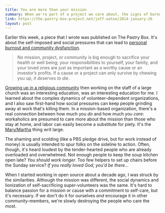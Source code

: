 ```yaml
---
title: You are more than your mission
summary: When we're part of a project we care about, the signs of burnout can sneak up on us.
link: https://the-pastry-box-project.net/jeff-eaton/2014-january-26
layout: post
---
```

Earlier this week, a piece that I wrote was published on The Pastry Box. It's about the self-imposed and social pressures that can lead to [personal burnout and community dysfunction](https://the-pastry-box-project.net/jeff-eaton/2014-january-26).

> No mission, project, or community is big enough to sacrifice your health or well being; your responsibilities to yourself, your family, and your loved ones are just as important as a worthy cause or an investor’s profits. If a cause or a project can only survive by chewing you up, *it deserves to die*.

[Growing up in a religious community](https://medium.com/growing-up-goddy) then working on the staff of a large church was an interesting education, was an interesting education for me. I learned about the complex dynamics of volunteer-dependent organizations, and I also saw first-hand how social pressures can keep people grinding away at work that's killing them. In a mission-based organization, there's a real connection between how much you *do* and how much you *care*: workaholics are presumed to care more about the mission than those who stay at home, and labor can easily become a substitute for piety. It's the [Mary/Martha](http://www.biblegateway.com/passage/?search=Luke+10%3A38-42) thing writ large.

The shaming and scolding (like a PBS pledge drive, but for work instead of money) is usually intended to spur folks on the sideline to action. Often, though, it's heard loudest by the tender-hearted people who are already overloaded and overwhelmed. Not enough people to keep the soup kitchen open late? *You should work longer.* Too few helpers to set up chairs before the Sunday service? *If you really loved God, you'd be there...*

When I started working in open source about a decade ago, I was struck by the similarities. Although the mission was different, the social dynamics and lionization of self-sacrificing super-volunteers was the same. It's hard to balance passion for a mission or cause with a commitment to self-care, but it's necessary. If we don't do it for ourselves *and* encourage it in other community-members, we're slowly destroying the people who care the most.
